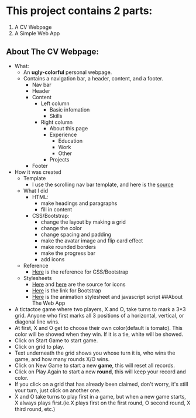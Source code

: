 # This project contains 2 parts:
1. A CV Webpage
2. A Simple Web App

## About The CV Webpage:
- What:
    - An **ugly-colorful** personal webpage.
    - Contains a navigation bar, a header, content, and a footer.
        - Nav bar
        - Header
        - Content
            - Left column
                - Basic infomation
                - Skills
            - Right column
                - About this page
                - Experience
                    - Education
                    - Work
                    - Other
                - Projects
        - Footer
- How it was created
    - Template
        - I use the scrolling nav bar template, and here is the [source](https://startbootstrap.com/templates/scrolling-nav/)
    - What I did
        - HTML:
            - make headings and paragraphs
            - fill in content
        - CSS/Bootstrap:
            - change the layout by making a grid
            - change the color
            - change spacing and padding
            - make the avatar image and flip card effect
            - make rounded borders
            - make the progress bar
            - add icons
    - Reference
        - [Here](https://www.w3schools.com) is the reference for CSS/Bootstrap
    - Stylesheets
        - [Here](https://use.fontawesome.com/releases/v5.7.0/css/all.css) and [here](https://cdnjs.cloudflare.com/ajax/libs/font-awesome/4.7.0/css/font-awesome.min.css) are the source for icons
        - [Here](https://maxcdn.bootstrapcdn.com/bootstrap/4.3.1/css/bootstrap.min.css) is the link for Bootstrap
        - [Here](http://michalsnik.github.io/aos/) is the animation stylesheet and javascript script
##About The Web App
- A tictactoe game where two players, X and O, take turns to mark a 3*3 grid. Anyone who first marks all 3 positions of a 
horizontal, vertical, or diagonal line wins.
- At first, X and O get to choose their own color(default is tomato). This color will be showed when they win. If it is a
tie, white will be showed.
- Click on Start Game to start game.
- Click on grid to play.
- Text underneath the grid shows you whose turn it is, who wins the game, and how many rounds X/O wins.
- Click on New Game to start a new **game**, this will reset all records.
- Click on Play Again to start a new **round**, this will keep your record and color.
- If you click on a grid that has already been claimed, don't worry, it's still your turn, just click on another one.
- X and O take turns to play first in a game, but when a new game starts, X always plays first.(ie.X plays first on the first
round, O second round, X third round, etc.)
